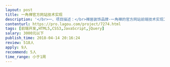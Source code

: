 ```yaml
---                
layout: post       
title: 一角禅官方网站技术实现           
description: '</br>一、项目描述：</br>禅居装饰品牌·一角禅的官方网站前端技术实现工作，已有视觉设计稿，需要前端工程师完成网站前端页面及网站后端管理页面的WEB实现工作，并与我的后端工程师沟通完成整体开发。</br></br>二、主要功能点：</br>公司简介、产品展示、公司新闻、联系我们  等 常见企业网站的普遍需求。</br></br>三、可参考产品：</br>各类企业网站</br></br>四、人员要求：</br>1、精通HTML5、CSS3、JavaScript等技术；</br>2、会PS切图，结合前端技术完成页面制作工作；</br>3、良好的沟通能力和契约精神。</br>'     
contenturl: https://pro.lagou.com/project/7274.html      
tags: [前端开发,HTML5,CSS3,JavaScript,jQuery]            
salary: 3000元以下          
publish_time: 2018-04-14 20:16:24         
review: 518人                   
apply: 9人                   
recommend: 5人                   
time_range: 小于1周              
---                 
```

